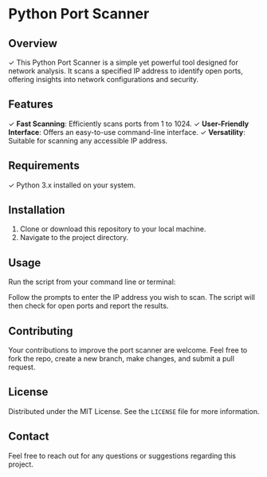 # Python Port Scanner

## Overview
✓ This Python Port Scanner is a simple yet powerful tool designed for network analysis. It scans a specified IP address to identify open ports, offering insights into network configurations and security.

## Features
✓ **Fast Scanning**: Efficiently scans ports from 1 to 1024.
✓ **User-Friendly Interface**: Offers an easy-to-use command-line interface.
✓ **Versatility**: Suitable for scanning any accessible IP address.

## Requirements
✓ Python 3.x installed on your system.

## Installation
1. Clone or download this repository to your local machine.
2. Navigate to the project directory.

## Usage
Run the script from your command line or terminal:

Follow the prompts to enter the IP address you wish to scan. The script will then check for open ports and report the results.

## Contributing
Your contributions to improve the port scanner are welcome. Feel free to fork the repo, create a new branch, make changes, and submit a pull request.

## License
Distributed under the MIT License. See the `LICENSE` file for more information.

## Contact
Feel free to reach out for any questions or suggestions regarding this project.
